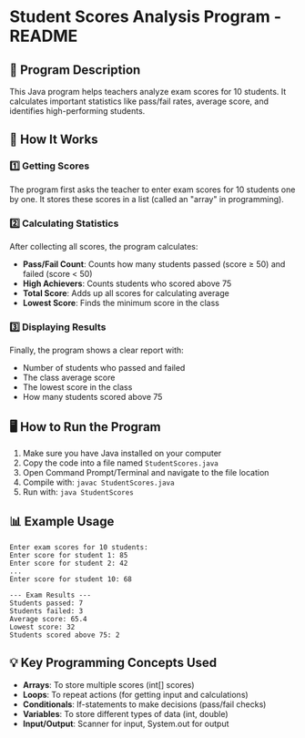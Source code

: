 # Student Scores Analysis Program - README

## 📝 Program Description
This Java program helps teachers analyze exam scores for 10 students. It calculates important statistics like pass/fail rates, average score, and identifies high-performing students.

## 🧠 How It Works

### 1️⃣ Getting Scores
The program first asks the teacher to enter exam scores for 10 students one by one. It stores these scores in a list (called an "array" in programming).

### 2️⃣ Calculating Statistics
After collecting all scores, the program calculates:
- **Pass/Fail Count**: Counts how many students passed (score ≥ 50) and failed (score < 50)
- **High Achievers**: Counts students who scored above 75
- **Total Score**: Adds up all scores for calculating average
- **Lowest Score**: Finds the minimum score in the class

### 3️⃣ Displaying Results
Finally, the program shows a clear report with:
- Number of students who passed and failed
- The class average score
- The lowest score in the class
- How many students scored above 75

## 🖥️ How to Run the Program
1. Make sure you have Java installed on your computer
2. Copy the code into a file named `StudentScores.java`
3. Open Command Prompt/Terminal and navigate to the file location
4. Compile with: `javac StudentScores.java`
5. Run with: `java StudentScores`

## 📊 Example Usage
```
Enter exam scores for 10 students:
Enter score for student 1: 85
Enter score for student 2: 42
...
Enter score for student 10: 68

--- Exam Results ---
Students passed: 7
Students failed: 3
Average score: 65.4
Lowest score: 32
Students scored above 75: 2
```

## 💡 Key Programming Concepts Used
- **Arrays**: To store multiple scores (int[] scores)
- **Loops**: To repeat actions (for getting input and calculations)
- **Conditionals**: If-statements to make decisions (pass/fail checks)
- **Variables**: To store different types of data (int, double)
- **Input/Output**: Scanner for input, System.out for output

